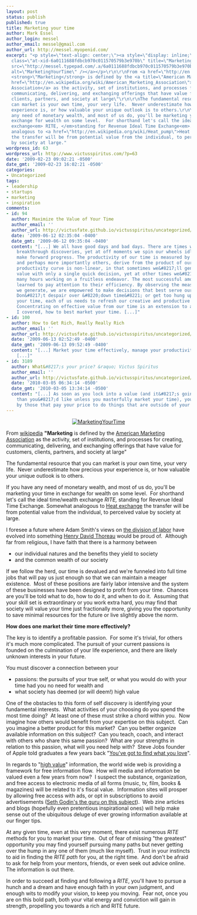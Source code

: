 ```yaml
---
layout: post
status: publish
published: true
title: Marketing your time
author: Mark Essel
author_login: messel
author_email: messel@gmail.com
author_url: http://messel.myopenid.com/
excerpt: "<p style=\"text-align: center;\"><a style=\"display: inline;\" href=\"http://www.flickr.com/photos/kwerfeldein/\"><img
  class=\"at-xid-6a0111688fdbcb970c011570579b3e970b\" title=\"MarketingYourTime\"
  src=\"http://messel.typepad.com/.a/6a0111688fdbcb970c011570579b3e970b-500pi\" border=\"0\"
  alt=\"MarketingYourTime\" /></a></p>\r\n\r\nFrom <a href=\"http://en.wikipedia.org/wiki/Marketing\">wikipedia</a>
  <strong>\"Marketing</strong> is defined by the <a title=\"American Marketing Association\"
  href=\"http://en.wikipedia.org/wiki/American_Marketing_Association\">American Marketing
  Association</a> as the activity, set of institutions, and processes for creating,
  communicating, delivering, and exchanging offerings that have value for customers,
  clients, partners, and society at large\"\r\n\r\nThe fundamental resource that you
  can market is your own time, your very life.  Never underestimate how precious your
  experience is, or how valuable your unique outlook is to others.\r\n\r\nIf you have
  any need of monetary wealth, and most of us do, you'll be marketing your time in
  exchange for wealth on some level.  For shorthand let's call the ideal time/wealth
  exchange<em> RITE, </em>standing for Revenue Ideal Time Exchange<em>. </em>Somewhat
  analogous to <a href=\"http://en.wikipedia.org/wiki/Heat_pump\">Heat exchange</a>
  the transfer will be from potential value from the individual, to perceived value
  by society at large."
wordpress_id: 63
wordpress_url: http://www.victusspiritus.com/?p=63
date: '2009-02-23 09:02:21 -0500'
date_gmt: '2009-02-23 16:02:21 -0500'
categories:
- Uncategorized
tags:
- leadership
- startups
- marketing
- inspiration
comments:
- id: 94
  author: Maximize the Value of Your Time
  author_email: ''
  author_url: http://victusfate.github.io/victusspiritus/uncategorized/2009/06/12/maximize-the-value-of-your-time/
  date: '2009-06-12 02:35:04 -0400'
  date_gmt: '2009-06-12 09:35:04 -0400'
  content: "[...] We all have good days and bad days. There are times when we make
    breakthrough discoveries, yet at off moments we spin our wheels idly unable to
    make forward progress. The productivity of our time is measured by the value we,
    and perhaps more importantly others, derive from the product of our efforts. Our
    productivity curve is non-linear, in that sometimes we&#8217;ll generate fantastic
    value with only a single quick decision, yet at other times we&#8217;ll spend
    many hours working on a fruitless endeavor. The most successful among us have
    learned to pay attention to their efficiency. By observing the measurable value
    we generate, we are empowered to make decisions that best serve our productivity.
    Don&#8217;t despair over &#8220;down time&#8221; or get too hung up on optimizing
    your time, each of us needs to refresh our creative and productive energies periodically.
    Concentrating on effective value from our time is an extension to an earlier topic
    I covered, how to best market your time. [...]"
- id: 100
  author: How to Get Rich, Really Really Rich
  author_email: ''
  author_url: http://victusfate.github.io/victusspiritus/uncategorized/2009/06/13/how-to-get-rich-really-really-rich/
  date: '2009-06-13 02:52:49 -0400'
  date_gmt: '2009-06-13 09:52:49 -0400'
  content: "[...] Market your time effectively, manage your productivity masterfully
    [...]"
- id: 3189
  author: What&#8217;s your price? &raquo; Victus Spiritus
  author_email: ''
  author_url: http://victusfate.github.io/victusspiritus/uncategorized/2010/03/05/whats-your-price/
  date: '2010-03-05 06:34:14 -0500'
  date_gmt: '2010-03-05 13:34:14 -0500'
  content: "[...] As soon as you lock into a value (and it&#8217;s going to be less
    than you&#8217;d like unless you masterfully market your time), you will be pushed
    by those that pay your price to do things that are outside of your [...]"
---
```

<p style="text-align: center;"><a style="display: inline;" href="http://www.flickr.com/photos/kwerfeldein/"><img class="at-xid-6a0111688fdbcb970c011570579b3e970b" title="MarketingYourTime" src="http://messel.typepad.com/.a/6a0111688fdbcb970c011570579b3e970b-500pi" border="0" alt="MarketingYourTime" /></a></p>
<p>From <a href="http://en.wikipedia.org/wiki/Marketing">wikipedia</a> <strong>"Marketing</strong> is defined by the <a title="American Marketing Association" href="http://en.wikipedia.org/wiki/American_Marketing_Association">American Marketing Association</a> as the activity, set of institutions, and processes for creating, communicating, delivering, and exchanging offerings that have value for customers, clients, partners, and society at large"</p>
<p>The fundamental resource that you can market is your own time, your very life.  Never underestimate how precious your experience is, or how valuable your unique outlook is to others.</p>
<p>If you have any need of monetary wealth, and most of us do, you'll be marketing your time in exchange for wealth on some level.  For shorthand let's call the ideal time/wealth exchange<em> RITE, </em>standing for Revenue Ideal Time Exchange<em>. </em>Somewhat analogous to <a href="http://en.wikipedia.org/wiki/Heat_pump">Heat exchange</a> the transfer will be from potential value from the individual, to perceived value by society at large.<a id="more"></a><a id="more-63"></a></p>
<p>I foresee a future where Adam Smith's views on <a href="http://en.wikipedia.org/wiki/Division_of_labour#Adam_Smith">the division of labor</a> have evolved into something <a href="http://en.wikipedia.org/wiki/Division_of_labour#Henry_David_Thoreau">Henry David Thoreau</a> would be proud of.  Although far from religious, I have faith that there is a harmony between</p>
<ul>
<li>our individual natures and the benefits they yield to society</li>
<li>and the common wealth of our society</li>
</ul>
<p>If we follow the herd, our time is devalued and we're funneled into full time jobs that will pay us just enough so that we can maintain a meager existence.  Most of these positions are fairly labor intensive and the system of these businesses have been designed to profit from your time.  Chances are you'll be told what to do, how to do it, and when to do it.  Assuming that your skill set is extraordinary or you work extra hard, you may find that society will value your time just fractionally more, giving you the opportunity to save minimal resources for the future or live slightly above the norm.</p>
<p><strong>How does one market their time more effectively?</strong></p>
<p>The key is to identify a profitable passion.  For some it's trivial, for others it's much more complicated. The pursuit of your current passions is founded on the culmination of your life experience, and there are likely unknown interests in your future.</p>
<p>You must discover a connection between your</p>
<ul>
<li>passions: the pursuits of your true self, or what you would do with your time had you no need for wealth and</li>
<li>what society has deemed (or will deem!) high value</li>
</ul>
<p>One of the obstacles to this form of self discovery is identifying your fundamental interests.  What activities of your choosing do you spend the most time doing?  At least one of these must strike a chord within you.  Now imagine how others would benefit from your expertise on this subject.  Can you imagine a better product for this market?  Can you better organize available information on this subject?  Can you teach, coach, and interact with others who share this same passion?  What are your strengths in relation to this passion, what will you need help with?  Steve Jobs founder of Apple told graduates a few years back "<a href="http://news-service.stanford.edu/news/2005/june15/jobs-061505.html">You've got to find what you love</a>".</p>
<p>In regards to "<a href="http://www.squidoo.com/SmokeAndMirrors">high value</a>" information, the world wide web is providing a framework for free information flow.  How will media and information be valued even a few years from now?  I suspect the substance, organization, and free access to electronic media of all forms (music, tv, film, books &amp; magazines) will be related to it's fiscal value.  Information sites will prosper by allowing free access with ads, or opt in subscriptions to avoid advertisements (<a href="http://sethgodin.typepad.com/seths_blog/2008/01/permission-mark.html">Seth Godin's the guru on this subject</a>).  Web zine articles and blogs (hopefully even pretentious inspirational ones) will help make sense out of the ubiquitous deluge of ever growing information available at our finger tips.</p>
<p>At any given time, even at this very moment, there exist numerous <em>RITE</em> methods for you to market your time.  Out of fear of missing "the greatest" opportunity you may find yourself pursuing many paths but never getting over the hump in any one of them (much like myself).  Trust in your instincts to aid in finding the <em>RITE</em> <em>path </em>for you, at the right time.  And don't be afraid to ask for help from your mentors, friends, or even seek out advice online.  The information is out there.</p>
<p>In order to succeed at finding and following a <em>RITE</em>, you'll have to pursue a hunch and a dream and have enough faith in your own judgment, and enough wits to modify your vision, to keep you moving.  Fear not, once you are on this bold path, both your vital energy and conviction will gain in strength, propelling you towards a rich and RITE future.</p>
